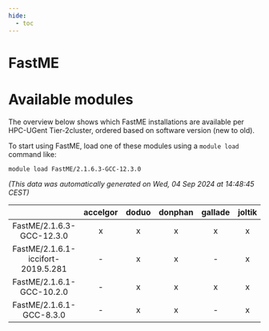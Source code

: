 ```yaml
---
hide:
  - toc
---
```


FastME
======

# Available modules


The overview below shows which FastME installations are available per HPC-UGent Tier-2cluster, ordered based on software version (new to old).

To start using FastME, load one of these modules using a `module load` command like:

```shell
module load FastME/2.1.6.3-GCC-12.3.0
```

*(This data was automatically generated on Wed, 04 Sep 2024 at 14:48:45 CEST)*  

| |accelgor|doduo|donphan|gallade|joltik|shinx|skitty|
| :---: | :---: | :---: | :---: | :---: | :---: | :---: | :---: |
|FastME/2.1.6.3-GCC-12.3.0|x|x|x|x|x|x|x|
|FastME/2.1.6.1-iccifort-2019.5.281|-|x|x|-|x|-|x|
|FastME/2.1.6.1-GCC-10.2.0|-|x|x|x|x|-|x|
|FastME/2.1.6.1-GCC-8.3.0|-|x|x|-|x|-|x|
